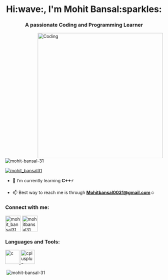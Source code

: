 <h1 align="center">Hi:wave:, I'm Mohit Bansal:sparkles:</h1>
<h3 align="center">A passionate Coding and Programming Learner</h3>
<img align="right" alt="Coding"width="400"src="https://miro.medium.com/max/1360/1*IRGHmiGsa16stedQvIaZfw.gif">
<p align="left"> <img src="https://komarev.com/ghpvc/?username=mohit-bansal-31&label=Profile%20views&color=0e75b6&style=flat" alt="mohit-bansal-31" /> </p>

<p align="left"> <a href="https://twitter.com/mohit_bansal31" target="blank"><img src="https://img.shields.io/twitter/follow/mohit_bansal31?logo=twitter&style=for-the-badge" alt="mohit_bansal31" /></a> </p>

- :seedling: I’m currently learning **C++**:zap:

- :mailbox: Best way to reach me is through **Mohitbansal0031@gmail.com**:relaxed:

<h3 align="left">Connect with me:</h3>
<p align="left">
<a href="https://twitter.com/mohit_bansal31" target="blank"><img align="center" src="https://cliply.co/wp-content/uploads/2021/09/CLIPLY_372109260_TWITTER_LOGO_400.gif" alt="mohit_bansal31" height="50" width="50" /></a>
<a href="https://linkedin.com/in/mohitbansal31" target="blank"><img align="center" src="https://cliply.co/wp-content/uploads/2021/02/372102050_LINKEDIN_ICON_TRANSPARENT_1080.gif" alt="mohitbansal31" height="50" width="50" /></a>
</p>

<h3 align="left">Languages and Tools:</h3>
<p align="left"> <a href="https://www.w3schools.com/c/index.php" target="_blank" rel="noreferrer"> <img src="https://e7.pngegg.com/pngimages/465/779/png-clipart-blue-and-white-c-logo-the-c-programming-language-computer-programming-computer-icons-programmer-blue-angle.png" alt="c" width="45" height="45"/> </a> <a href="https://www.w3schools.com/cpp/" target="_blank" rel="noreferrer"> <img src="https://e7.pngegg.com/pngimages/46/626/png-clipart-c-logo-the-c-programming-language-computer-icons-computer-programming-source-code-programming-miscellaneous-template.png" alt="cplusplus" width="45" height="45"/> </a> </p>

<p>&nbsp;<img align="center" src="https://github-readme-stats.vercel.app/api?username=mohit-bansal-31&show_icons=true&locale=en" alt="mohit-bansal-31" /></p>
